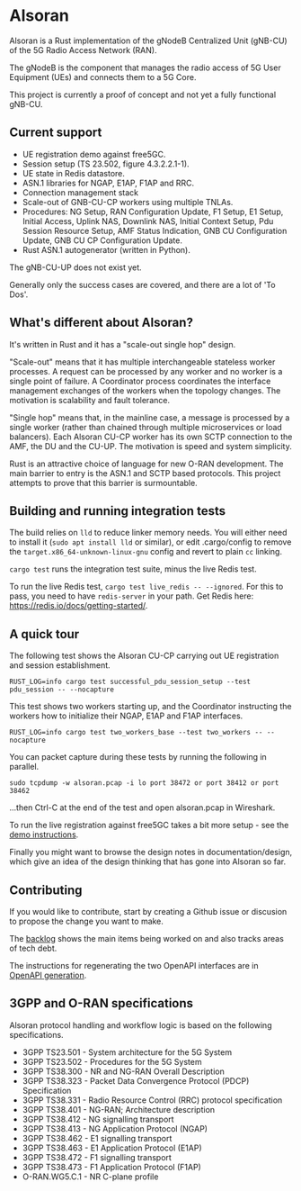 # Alsoran

Alsoran is a Rust implementation of the gNodeB Centralized Unit (gNB-CU) of the 5G Radio Access Network (RAN).

The gNodeB is the component that manages the radio access of 5G User Equipment (UEs) and connects them to a 5G Core. 

This project is currently a proof of concept and not yet a fully functional gNB-CU.

## Current support

- UE registration demo against free5GC.
- Session setup (TS 23.502, figure 4.3.2.2.1-1).
- UE state in Redis datastore.
- ASN.1 libraries for NGAP, E1AP, F1AP and RRC.
- Connection management stack 
- Scale-out of GNB-CU-CP workers using multiple TNLAs.
- Procedures: NG Setup, RAN Configuration Update, F1 Setup, E1 Setup, Initial Access, Uplink NAS, Downlink NAS, Initial Context Setup, Pdu Session Resource Setup, AMF Status Indication, GNB CU Configuration Update, GNB CU CP Configuration Update.
- Rust ASN.1 autogenerator (written in Python).

The gNB-CU-UP does not exist yet.

Generally only the success cases are covered, and there are a lot of 'To Dos'.  

## What's different about Alsoran?

It's written in Rust and it has a "scale-out single hop" design.

"Scale-out" means that it has multiple interchangeable stateless worker processes.  A request can be processed by any worker and no worker is a single point of failure.  A Coordinator process coordinates the interface management exchanges of the workers when the topology changes.  The motivation is scalability and fault tolerance.

"Single hop" means that, in the mainline case, a message is processed by a single worker (rather than chained through multiple microservices or load balancers).  Each Alsoran CU-CP worker has its own SCTP connection to the AMF, the DU and the CU-UP.  The motivation is speed and system simplicity.

Rust is an attractive choice of language for new O-RAN development.  The main barrier to entry is the ASN.1 and SCTP based protocols.  This project attempts to prove that this barrier is surmountable.


## Building and running integration tests

The build relies on `lld` to reduce linker memory needs.  You will either need to install it (`sudo apt install lld` or similar), or edit .cargo/config to remove the `target.x86_64-unknown-linux-gnu` config and revert to plain `cc` linking.

`cargo test` runs the integration test suite, minus the live Redis test.  

To run the live Redis test, `cargo test live_redis -- --ignored`.  For this to pass, you need to have `redis-server` in your path.  Get Redis here: https://redis.io/docs/getting-started/.

## A quick tour

The following test shows the Alsoran CU-CP carrying out UE registration and session establishment.
```
RUST_LOG=info cargo test successful_pdu_session_setup --test pdu_session -- --nocapture
```

This test shows two workers starting up, and the Coordinator instructing the workers how to initialize their NGAP, E1AP and F1AP interfaces.
```
RUST_LOG=info cargo test two_workers_base --test two_workers -- --nocapture
```

You can packet capture during these tests by running the following in parallel. 
```
sudo tcpdump -w alsoran.pcap -i lo port 38472 or port 38412 or port 38462
```
...then Ctrl-C at the end of the test and open alsoran.pcap in Wireshark.

To run the live registration against free5GC takes a bit more setup - see the [demo instructions](documentation/howto/free5GC-testing.md).

Finally you might want to browse the design notes in documentation/design, which give an idea of the design thinking that has gone into Alsoran so far.

## Contributing

If you would like to contribute, start by creating a Github issue or discusion to propose the change you want to make.

The [backlog](documentation/backlog.md) shows the main items being worked on and also tracks areas of tech debt. 

The instructions for regenerating the two OpenAPI interfaces are in [OpenAPI generation](documentation/howto/OpenAPI%20generation.md).

## 3GPP and O-RAN specifications

Alsoran protocol handling and workflow logic is based on the following specifications.  

-  3GPP TS23.501 - System architecture for the 5G System
-  3GPP TS23.502 - Procedures for the 5G System
-  3GPP TS38.300 - NR and NG-RAN Overall Description
-  3GPP TS38.323 - Packet Data Convergence Protocol (PDCP) Specification
-  3GPP TS38.331 - Radio Resource Control (RRC) protocol specification
-  3GPP TS38.401 - NG-RAN; Architecture description 
-  3GPP TS38.412 - NG signalling transport 
-  3GPP TS38.413 - NG Application Protocol (NGAP)
-  3GPP TS38.462 - E1 signalling transport
-  3GPP TS38.463 - E1 Application Protocol (E1AP)
-  3GPP TS38.472 - F1 signalling transport
-  3GPP TS38.473 - F1 Application Protocol (F1AP)
-  O-RAN.WG5.C.1 - NR C-plane profile
